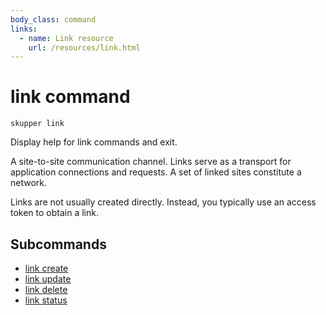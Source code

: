 ```yaml
---
body_class: command
links:
  - name: Link resource
    url: /resources/link.html
---
```


# link command

<section>

`skupper link`

Display help for link commands and exit.

A site-to-site communication channel. Links serve as a
transport for application connections and requests.  A set
of linked sites constitute a network.

Links are not usually created directly.  Instead, you
typically use an access token to obtain a link.

</section>

<section>

## Subcommands

- [link create]({{site_prefix}}/commands/link-create.html)
- [link update]({{site_prefix}}/commands/link-update.html)
- [link delete]({{site_prefix}}/commands/link-delete.html)
- [link status]({{site_prefix}}/commands/link-status.html)
</section>

